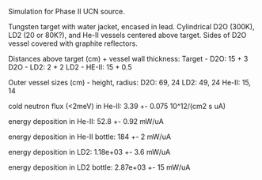 Simulation for Phase II UCN source.

Tungsten target with water jacket, encased in lead.
Cylindrical D2O (300K), LD2 (20 or 80K?), and He-II vessels centered above target.
Sides of D2O vessel covered with graphite reflectors.

Distances above target (cm) + vessel wall thickness:
Target - D2O: 15 + 3
D2O - LD2: 2 + 2
LD2 - HE-II: 15 + 0.5

Outer vessel sizes (cm) - height, radius:
D2O: 69, 24
LD2: 49, 24
He-II: 15, 14

cold neutron flux (<2meV) in He-II:
3.39 +- 0.075 10^12/(cm2 s uA)

energy deposition in He-II:
52.8 +- 0.92 mW/uA

energy deposition in He-II bottle:
184 +- 2 mW/uA

energy deposition in LD2:
1.18e+03 +- 3.6 mW/uA

energy deposition in LD2 bottle:
2.87e+03 +- 15 mW/uA

